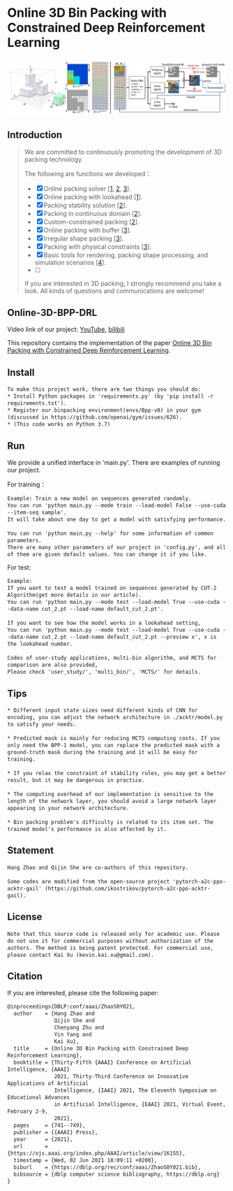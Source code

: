 # Online 3D Bin Packing with Constrained Deep Reinforcement Learning

![teaser](pictures/state_architecture.png)

## Introduction
> We are committed to continuously promoting the development of 3D packing technology.
>
> The following are functions we developed：
>- [x] Online packing solver [[1](https://github.com/alexfrom0815/Online-3D-BPP-DRL), [2](https://github.com/alexfrom0815/Online-3D-BPP-PCT), [3](https://github.com/alexfrom0815/IR-BPP)]. 
>- [x] Online packing with lookahead [[1](https://github.com/alexfrom0815/Online-3D-BPP-DRL)].
>- [x] Packing stability solution [[2](https://github.com/alexfrom0815/Online-3D-BPP-PCT)].
>- [x] Packing in continuous domain [[2](https://github.com/alexfrom0815/Online-3D-BPP-PCT)].
>- [x] Custom-constrained packing [[2](https://github.com/alexfrom0815/Online-3D-BPP-PCT)].
>- [x] Online packing with buffer [[3](https://github.com/alexfrom0815/IR-BPP)].
>- [x] Irregular shape packing [[3](https://github.com/alexfrom0815/IR-BPP)].
>- [x] Packing with physical constraints  [[3](https://github.com/alexfrom0815/IR-BPP)].
>- [x] Basic tools for rendering, packing shape processing, and simulation scenarios [[4](https://github.com/alexfrom0815/Packing-Tools)].
>- [ ] 
> If you are interested in 3D packing, I strongly recommend you take a look. All kinds of questions and communications are welcome! 


## Online-3D-BPP-DRL

Video link of our project: [YouTube](https://www.youtube.com/watch?v=hBzZA_21G3M&t=6s), [bilibili](https://www.bilibili.com/video/BV1st4y1H7kU/?vd_source=b1e4277847248c95062cf16ab3b58e73)

This repository contains the implementation of the paper [Online 3D Bin Packing with Constrained Deep Reinforcement Learning](https://arxiv.org/pdf/2006.14978.pdf).





## Install

```
To make this project work, there are two things you should do:
* Install Python packages in 'requirements.py' (by 'pip install -r requirements.txt').
* Register our binpacking environment(envs/Bpp-v0) in your gym (discussed in https://github.com/openai/gym/issues/626).
* (This code works on Python 3.7)
```

## Run
We provide a unified interface in 'main.py'. There are examples of running our project.

For training：
```
Example: Train a new model on sequences generated randomly.
You can run 'python main.py --mode train --load-model False --use-cuda --item-seq sample'.
It will take about one day to get a model with satisfying performance.

You can run 'python main.py --help' for some information of common parameters.
There are many other parameters of our project in 'config.py', and all of them are given default values. You can change it if you like.
```

For test:
```
Example:
If you want to test a model trained on sequences generated by CUT-2 Algorithm(get more details in our article).
You can run 'python main.py --mode test --load-model True --use-cuda --data-name cut_2.pt --load-name default_cut_2.pt'.

If you want to see how the model works in a lookahead setting,
You can run 'python main.py --mode test --load-model True --use-cuda --data-name cut_2.pt --load-name default_cut_2.pt --preview x', x is the lookahead number.

Codes of user-study applications, multi-bin algorithm, and MCTS for comparison are also provided,
Please check 'user_study/', 'multi_bin/', 'MCTS/' for details.
```

## Tips
```
* Different input state sizes need different kinds of CNN for encoding, you can adjust the network architecture in ./acktr/model.py to satisfy your needs. 

* Predicted mask is mainly for reducing MCTS computing costs. If you only need the BPP-1 model, you can replace the predicted mask with a ground-truth mask during the training and it will be easy for training.

* If you relax the constraint of stability rules, you may get a better result, but it may be dangerous in practice.

* The computing overhead of our implementation is sensitive to the length of the network layer, you should avoid a large network layer appearing in your network architecture. 

* Bin packing problem's difficulty is related to its item set. The trained model's performance is also affected by it.
```

## Statement
```
Hang Zhao and Qijin She are co-authors of this repository.

Some codes are modified from the open-source project 'pytorch-a2c-ppo-acktr-gail' (https://github.com/ikostrikov/pytorch-a2c-ppo-acktr-gail).
```

## License
```
Note that this source code is released only for academic use. Please do not use it for commercial purposes without authorization of the authors. The method is being patent protected. For commercial use, please contact Kai Xu (kevin.kai.xu@gmail.com).
```

## Citation

If you are interested, please cite the following paper:

```shell
@inproceedings{DBLP:conf/aaai/ZhaoS0Y021,
  author    = {Hang Zhao and
               Qijin She and
               Chenyang Zhu and
               Yin Yang and
               Kai Xu},
  title     = {Online 3D Bin Packing with Constrained Deep Reinforcement Learning},
  booktitle = {Thirty-Fifth {AAAI} Conference on Artificial Intelligence, {AAAI}
               2021, Thirty-Third Conference on Innovative Applications of Artificial
               Intelligence, {IAAI} 2021, The Eleventh Symposium on Educational Advances
               in Artificial Intelligence, {EAAI} 2021, Virtual Event, February 2-9,
               2021},
  pages     = {741--749},
  publisher = {{AAAI} Press},
  year      = {2021},
  url       = {https://ojs.aaai.org/index.php/AAAI/article/view/16155},
  timestamp = {Wed, 02 Jun 2021 18:09:11 +0200},
  biburl    = {https://dblp.org/rec/conf/aaai/ZhaoS0Y021.bib},
  bibsource = {dblp computer science bibliography, https://dblp.org}
}
```
